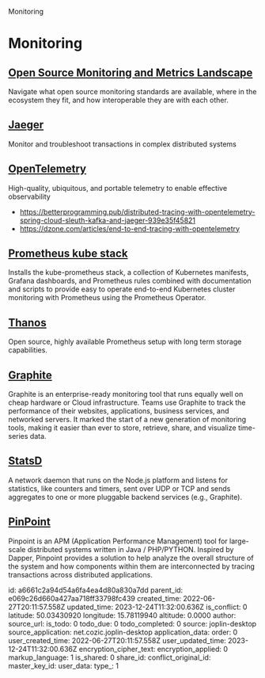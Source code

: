 Monitoring

# Monitoring

## [**Open Source Monitoring and Metrics Landscape**](https://dzone.com/articles/open-source-monitoring-and-metrics-landscape)
Navigate what open source monitoring standards are available, where in the ecosystem they fit, and how interoperable they are with each other.

## [**Jaeger**](https://www.jaegertracing.io/)
Monitor and troubleshoot transactions in complex distributed systems

## [**OpenTelemetry**](https://opentelemetry.io/)
High-quality, ubiquitous, and portable telemetry to enable effective observability
- https://betterprogramming.pub/distributed-tracing-with-opentelemetry-spring-cloud-sleuth-kafka-and-jaeger-939e35f45821
- https://dzone.com/articles/end-to-end-tracing-with-opentelemetry

## [**Prometheus kube stack**](https://github.com/prometheus-community/helm-charts/tree/main/charts/kube-prometheus-stack)
Installs the kube-prometheus stack, a collection of Kubernetes manifests, Grafana dashboards, and Prometheus rules combined with documentation and scripts to provide easy to operate end-to-end Kubernetes cluster monitoring with Prometheus using the Prometheus Operator.

## [**Thanos**](https://thanos.io/)
Open source, highly available Prometheus setup with long term storage capabilities.

## [**Graphite**](https://graphiteapp.org/)
Graphite is an enterprise-ready monitoring tool that runs equally well on cheap hardware or Cloud infrastructure. Teams use Graphite to track the performance of their websites, applications, business services, and networked servers. It marked the start of a new generation of monitoring tools, making it easier than ever to store, retrieve, share, and visualize time-series data.

## [**StatsD**](https://github.com/statsd/statsd)
A network daemon that runs on the Node.js platform and listens for statistics, like counters and timers, sent over UDP or TCP and sends aggregates to one or more pluggable backend services (e.g., Graphite).

## [**PinPoint**](https://github.com/pinpoint-apm/pinpoint)
Pinpoint is an APM (Application Performance Management) tool for large-scale distributed systems written in Java / PHP/PYTHON. Inspired by Dapper, Pinpoint provides a solution to help analyze the overall structure of the system and how components within them are interconnected by tracing transactions across distributed applications.

id: a6661c2a94d54a6fa4ea4d80a830a7dd
parent_id: e069c26d660a427aa718ff33798fc439
created_time: 2022-06-27T20:11:57.558Z
updated_time: 2023-12-24T11:32:00.636Z
is_conflict: 0
latitude: 50.03430920
longitude: 15.78119940
altitude: 0.0000
author: 
source_url: 
is_todo: 0
todo_due: 0
todo_completed: 0
source: joplin-desktop
source_application: net.cozic.joplin-desktop
application_data: 
order: 0
user_created_time: 2022-06-27T20:11:57.558Z
user_updated_time: 2023-12-24T11:32:00.636Z
encryption_cipher_text: 
encryption_applied: 0
markup_language: 1
is_shared: 0
share_id: 
conflict_original_id: 
master_key_id: 
user_data: 
type_: 1